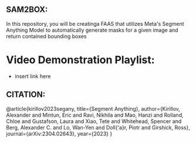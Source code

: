 ## SAM2BOX: 
In this repository, you will be creatinga FAAS that utilizes Meta's Segment Anything Model to automatically generate masks for a given image and return contained bounding boxes







# Video Demonstration Playlist:
  - insert link here







## CITATION:
@article{kirillov2023segany,
  title={Segment Anything},
  author={Kirillov, Alexander and Mintun, Eric and Ravi, Nikhila and Mao, Hanzi and Rolland, Chloe and Gustafson, Laura and Xiao, Tete and Whitehead, Spencer and Berg, Alexander C. and Lo, Wan-Yen and Doll{\'a}r, Piotr and Girshick, Ross},
  journal={arXiv:2304.02643},
  year={2023}
}
